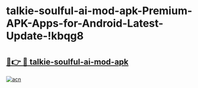 # talkie-soulful-ai-mod-apk-Premium-APK-Apps-for-Android-Latest-Update-!kbqg8

# <h2><a href="https://05fh8r.esa.edu.pl?title=talkie-soulful-ai-mod-apk&ref=kbqg8">🔗👉 🔴 talkie-soulful-ai-mod-apk</a></h2>

[![acn](https://github.com/user-attachments/assets/0f9c940e-d8b0-45ae-aac7-cd30a18b3e1c)](https://05fh8r.esa.edu.pl?title=talkie-soulful-ai-mod-apk&ref=kbqg8)

